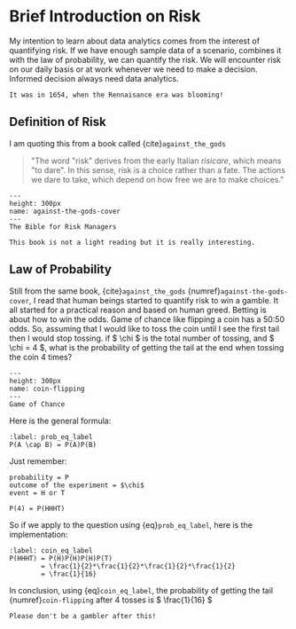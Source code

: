 # Brief Introduction on Risk

My intention to learn about data analytics comes from the interest of quantifying risk.
If we have enough sample data of a scenario, combines it with the law of probability, we can quantify the risk.
We will encounter risk on our daily basis or at work whenever we need to make a decision. 
Informed decision always need data analytics.

```{margin} When did the serious study of risk begin?
It was in 1654, when the Rennaisance era was blooming!
```

## Definition of Risk

I am quoting this from a book called {cite}`against_the_gods`

> "The word "risk" derives from the early Italian *risicare*, which means "to dare". In this sense, risk is a choice rather than a fate. The actions we dare to take, which depend on how free we are to make choices."

```{figure} https://i.gr-assets.com/images/S/compressed.photo.goodreads.com/books/1541411380l/128429.jpg
---
height: 300px
name: against-the-gods-cover
---
The Bible for Risk Managers
```

```{note}
This book is not a light reading but it is really interesting.
```

## Law of Probability

Still from the same book, {cite}`against_the_gods` {numref}`against-the-gods-cover`, I read that human beings started to quantify risk to win a gamble. It all started for a practical reason and based on human greed.
Betting is about how to win the odds. Game of chance like flipping a coin has a 50:50 odds.
So, assuming that I would like to toss the coin until I see the first tail then I would stop tossing. 
if $ \chi $ is the total number of tossing, and $ \chi = 4 $, what is the probability of getting the tail at the end when tossing the coin 4 times?

```{figure} https://cdn.pixabay.com/photo/2020/12/11/09/05/coin-flipping-5822271_1280.png
---
height: 300px
name: coin-flipping
---
Game of Chance
```

Here is the general formula:

```{math}
:label: prob_eq_label
P(A \cap B) = P(A)P(B)
```
Just remember:

```
probability = P
outcome of the experiment = $\chi$
event = H or T
```

```
P(4) = P(HHHT)
```


So if we apply to the question using {eq}`prob_eq_label`, here is the implementation:

```{math}
:label: coin_eq_label
P(HHHT) = P(H)P(H)P(H)P(T)
        = \frac{1}{2}*\frac{1}{2}*\frac{1}{2}*\frac{1}{2}
        = \frac{1}{16}
```

In conclusion, using {eq}`coin_eq_label`, the probability of getting the tail {numref}`coin-flipping` after 4 tosses is  $ \frac{1}{16} $



```{warning}
Please don't be a gambler after this!
```
